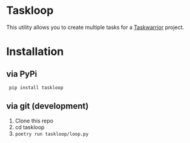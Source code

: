 # Taskloop

This utility allows you to create multiple tasks for a
[Taskwarrior](https://taskwarrior.org) project.

# Installation
## via PyPi
` pip install taskloop`
## via git (development)
1. Clone this repo
2. cd taskloop
3. `poetry run taskloop/loop.py`
